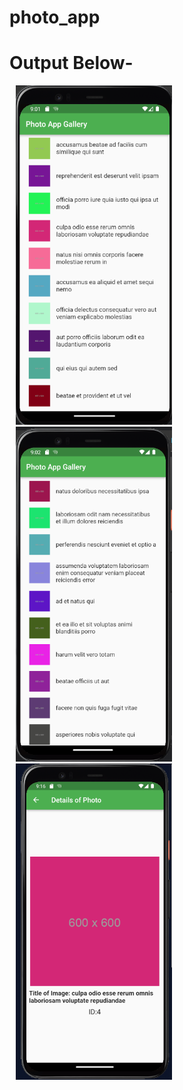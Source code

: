 # photo_app
# Output Below-
<p><img src="assets/one.png" width=250px hspace="10">
<img src="assets/two.png" width=250px hspace="10" >
<img src="assets/three.png" width=250px hspace="10" >
</p>
